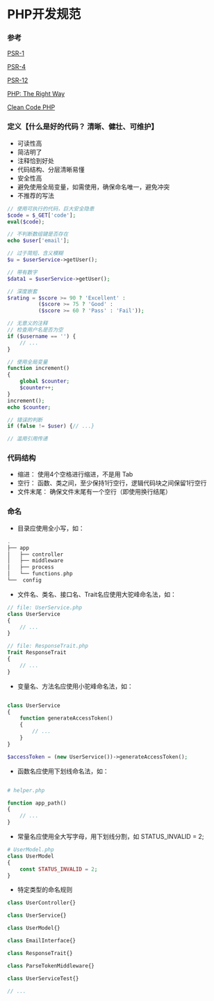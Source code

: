 # PHP开发规范

### 参考

[PSR-1](https://www.php-fig.org/psr/psr-1)

[PSR-4](https://www.php-fig.org/psr/psr-4)

[PSR-12](https://www.php-fig.org/psr/psr-12)

[PHP: The Right Way](https://github.com/codeguy/php-the-right-way)

[Clean Code PHP](https://github.com/piotrplenik/clean-code-php)

### 定义【什么是好的代码？ 清晰、健壮、可维护】

- 可读性高
- 简洁明了
- 注释恰到好处
- 代码结构、分层清晰易懂
- 安全性高
- 避免使用全局变量，如需使用，确保命名唯一，避免冲突
- 不推荐的写法

```php
// 使用可执行的代码，巨大安全隐患
$code = $_GET['code'];
eval($code);

// 不判断数组键是否存在
echo $user['email'];

// 过于简短、含义模糊
$u = $userService->getUser();

// 带有数字
$data1 = $userService->getUser();

// 深度嵌套
$rating = $score >= 90 ? 'Excellent' : 
          ($score >= 75 ? 'Good' : 
          ($score >= 60 ? 'Pass' : 'Fail'));

// 无意义的注释
// 检查用户名是否为空
if ($username == '') {
    // ...
}

// 使用全局变量
function increment() 
{
    global $counter;
    $counter++;
}
increment();
echo $counter;

// 错误的判断
if (false != $user) {// ...}

// 滥用引用传递


```
### 代码结构
- 缩进： 使用4个空格进行缩进，不是用 Tab
- 空行： 函数、类之间，至少保持1行空行，逻辑代码块之间保留1行空行
- 文件末尾： 确保文件末尾有一个空行（即使用换行结尾）

### 命名

- 目录应使用全小写，如：
```php
.
├── app                           
│   ├── controller                
│   ├── middleware                    
│   ├── process                          
│   └── functions.php             
└──  config                       


```

- 文件名、类名、接口名、Trait名应使用大驼峰命名法，如：

```php
// file: UserService.php
class UserService
{
    // ...
}

// file: ResponseTrait.php
Trait ResponseTrait
{
    // ...
}

```

- 变量名、方法名应使用小驼峰命名法，如：
```php

class UserService
{
    function generateAccessToken()
    {
        // ...
    }
}

$accessToken = (new UserService())->generateAccessToken();

```

- 函数名应使用下划线命名法，如：

```php

# helper.php

function app_path()
{
    // ...
}

```

- 常量名应使用全大写字母，用下划线分割，如 STATUS_INVALID = 2;

```php
# UserModel.php
class UserModel
{
    const STATUS_INVALID = 2;
}

```
- 特定类型的命名规则
```php
class UserController{}

class UserService{}

class UserModel{}

class EmailInterface{}

class ResponseTrait{}

class ParseTokenMiddleware{}

class UserServiceTest{}

// ...

```
